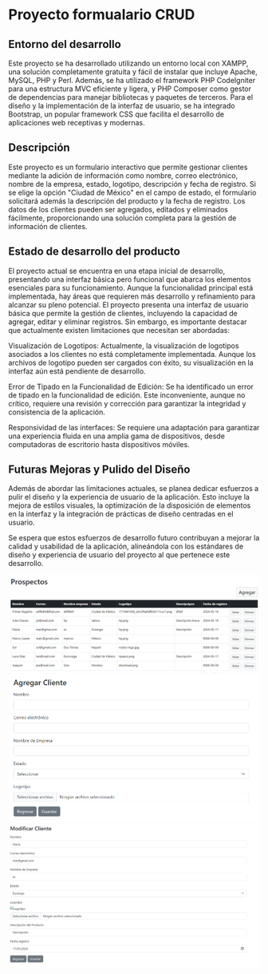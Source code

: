 # Proyecto formualario CRUD

## Entorno del desarrollo

Este proyecto se ha desarrollado utilizando un entorno local con XAMPP, una solución completamente gratuita y fácil de instalar que incluye Apache, MySQL, PHP y Perl. Además, se ha utilizado el framework PHP CodeIgniter para una estructura MVC eficiente y ligera, y PHP Composer como gestor de dependencias para manejar bibliotecas y paquetes de terceros. Para el diseño y la implementación de la interfaz de usuario, se ha integrado Bootstrap, un popular framework CSS que facilita el desarrollo de aplicaciones web receptivas y modernas.

## Descripción

Este proyecto es un formulario interactivo que permite gestionar clientes mediante la adición de información como nombre, correo electrónico, nombre de la empresa, estado, logotipo, descripción y fecha de registro. Si se elige la opción "Ciudad de México" en el campo de estado, el formulario solicitará además la descripción del producto y la fecha de registro. Los datos de los clientes pueden ser agregados, editados y eliminados fácilmente, proporcionando una solución completa para la gestión de información de clientes.

## Estado de desarrollo del producto

El proyecto actual se encuentra en una etapa inicial de desarrollo, presentando una interfaz básica pero funcional que abarca los elementos esenciales para su funcionamiento. Aunque la funcionalidad principal está implementada, hay áreas que requieren más desarrollo y refinamiento para alcanzar su pleno potencial.
El proyecto presenta una interfaz de usuario básica que permite la gestión de clientes, incluyendo la capacidad de agregar, editar y eliminar registros. Sin embargo, es importante destacar que actualmente existen limitaciones que necesitan ser abordadas:

Visualización de Logotipos: Actualmente, la visualización de logotipos asociados a los clientes no está completamente implementada. Aunque los archivos de logotipo pueden ser cargados con éxito, su visualización en la interfaz aún está pendiente de desarrollo.

Error de Tipado en la Funcionalidad de Edición: Se ha identificado un error de tipado en la funcionalidad de edición. Este inconveniente, aunque no crítico, requiere una revisión y corrección para garantizar la integridad y consistencia de la aplicación.

Responsividad de las interfaces: Se requiere una adaptación para garantizar una experiencia fluida en una amplia gama de dispositivos, desde computadoras de escritorio hasta dispositivos móviles.

## Futuras Mejoras y Pulido del Diseño

Además de abordar las limitaciones actuales, se planea dedicar esfuerzos a pulir el diseño y la experiencia de usuario de la aplicación. Esto incluye la mejora de estilos visuales, la optimización de la disposición de elementos en la interfaz y la integración de prácticas de diseño centradas en el usuario.

Se espera que estos esfuerzos de desarrollo futuro contribuyan a mejorar la calidad y usabilidad de la aplicación, alineándola con los estándares de diseño y experiencia de usuario del proyecto  al que pertenece este desarrollo.

![Captura lista clienes](captura-lista.PNG)
![Captura lista clienes](captura-add-cliente.PNG)
![Captura lista clienes](captura-modificar-cliente.PNG)
